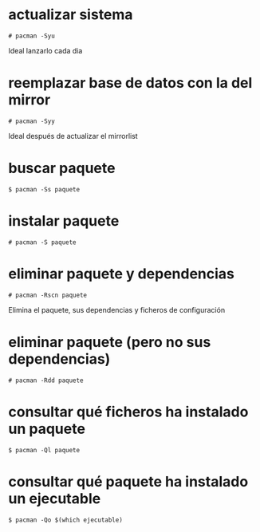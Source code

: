 # actualizar sistema

    # pacman -Syu

Ideal lanzarlo cada dia

# reemplazar base de datos con la del mirror

    # pacman -Syy

Ideal después de actualizar el mirrorlist

# buscar paquete

    $ pacman -Ss paquete

# instalar paquete

    # pacman -S paquete

# eliminar paquete y dependencias

    # pacman -Rscn paquete

Elimina el paquete, sus dependencias y ficheros de configuración

# eliminar paquete (pero no sus dependencias)

    # pacman -Rdd paquete

# consultar qué ficheros ha instalado un paquete

    $ pacman -Ql paquete

# consultar qué paquete ha instalado un ejecutable

    $ pacman -Qo $(which ejecutable)
